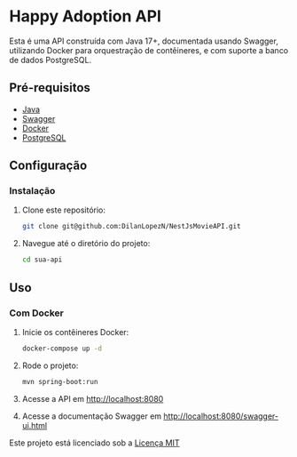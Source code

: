 # Happy Adoption API

Esta é uma API construída com Java 17+, documentada usando Swagger, utilizando Docker para orquestração de contêineres, e com suporte a banco de dados PostgreSQL.

## Pré-requisitos

- [Java](https://www.java.com/pt-BR/)
- [Swagger](https://swagger.io/)
- [Docker](https://www.docker.com/)
- [PostgreSQL](https://www.postgresql.org/)

## Configuração

### Instalação

1. Clone este repositório:

   ```bash
   git clone git@github.com:DilanLopezN/NestJsMovieAPI.git
   ```

2. Navegue até o diretório do projeto:

   ```bash
   cd sua-api
   ```
## Uso

### Com Docker

1. Inicie os contêineres Docker:

   ```bash
   docker-compose up -d
   ```

3. Rode o projeto:

   ```bash
   mvn spring-boot:run
   ```

2. Acesse a API em [http://localhost:8080](http://localhost:8080)

3. Acesse a documentação Swagger em [http://localhost:8080/swagger-ui.html](http://localhost:8080/swagger-ui.html)

Este projeto está licenciado sob a [Licença MIT](LICENSE)